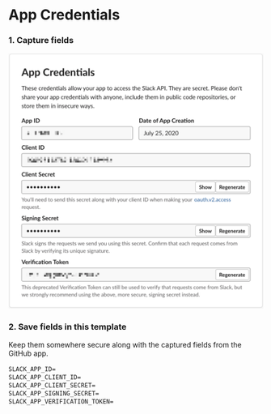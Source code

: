 # App Credentials

### 1. Capture fields

![](../../.gitbook/assets/image%20%2820%29.png)

### 2. Save fields in this template

Keep them somewhere secure along with the captured fields from the GitHub app.

```text
SLACK_APP_ID=
SLACK_APP_CLIENT_ID=
SLACK_APP_CLIENT_SECRET=
SLACK_APP_SIGNING_SECRET=
SLACK_APP_VERIFICATION_TOKEN=
```



